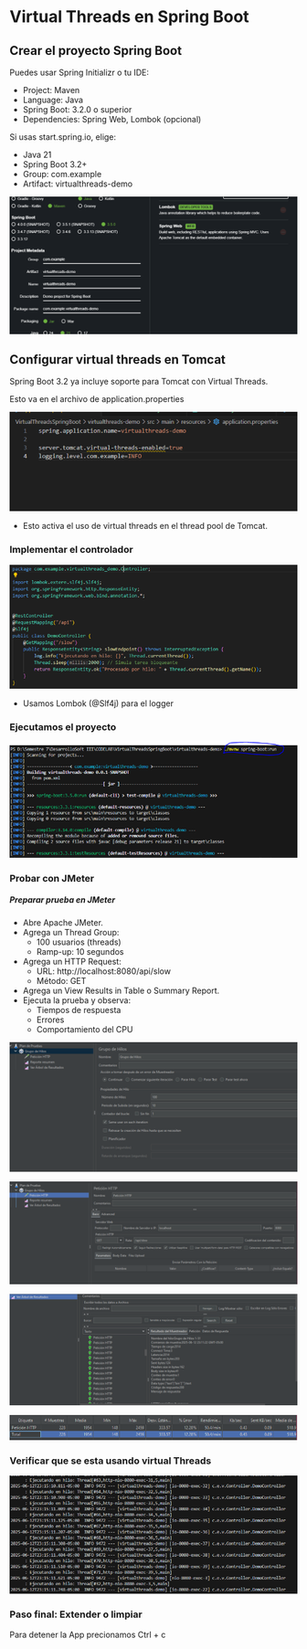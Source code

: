 # Virtual Threads en Spring Boot

## Crear el proyecto Spring Boot

Puedes usar Spring Initializr o tu IDE:

- Project: Maven
- Language: Java
- Spring Boot: 3.2.0 o superior
- Dependencies: Spring Web, Lombok (opcional)

Si usas start.spring.io, elige:

- Java 21
- Spring Boot 3.2+
- Group: com.example
- Artifact: virtualthreads-demo

![Crear el proyecto](./imgs/CreacionProjecto.PNG)

## Configurar virtual threads en Tomcat

Spring Boot 3.2 ya incluye soporte para Tomcat con Virtual Threads.

Esto va en el archivo de application.properties
  
![Configurar el virtual Threads en Tomcat](./imgs/ConfigVirtualThreadsTomcat.PNG)

- Esto activa el uso de virtual threads en el thread pool de Tomcat.
  
### Implementar el controlador

![Implementacion del Controlador](./imgs/ImplementarControlador.PNG)

- Usamos Lombok (@Slf4j) para el logger

### Ejecutamos el proyecto
  
![Ejecucion del Proyecto](./imgs/EjecutarProyecto.PNG)

### Probar con JMeter

##### Preparar prueba en JMeter

- Abre Apache JMeter.
- Agrega un Thread Group:
    - 100 usuarios (threads)
    - Ramp-up: 10 segundos
- Agrega un HTTP Request:
    - URL: http://localhost:8080/api/slow
    - Método: GET
- Agrega un View Results in Table o Summary Report.
- Ejecuta la prueba y observa:
    - Tiempos de respuesta
    - Errores
    - Comportamiento del CPU

![Agregar un Thread Group](./imgs/ThreadGroup.PNG)

![Agregar un HTTP Request](./imgs/HttpRequest.PNG)

![Agregar un Arbol de Resultados](./imgs/ArbolResultados.PNG)

![Agregar un Report Sumary](./imgs/ReporteResumen.PNG)

### Verificar que se esta usando virtual Threads

![Ejecucion de Hilos](./imgs/EjecucionHilos.PNG)

### Paso final: Extender o limpiar

Para detener la App precionamos Ctrl + c